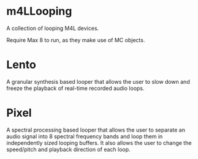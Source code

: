 # m4LLooping
A collection of looping M4L devices.

Require Max 8 to run, as they make use of MC objects.

# Lento

A granular synthesis based looper that allows the user to slow down and freeze the playback of real-time recorded audio loops.

# Pixel 

A spectral processing based looper that allows the user to separate an audio signal into 8 spectral frequency bands and loop them in independently sized looping buffers. It also allows the user to change the speed/pitch and playback direction of each loop.

